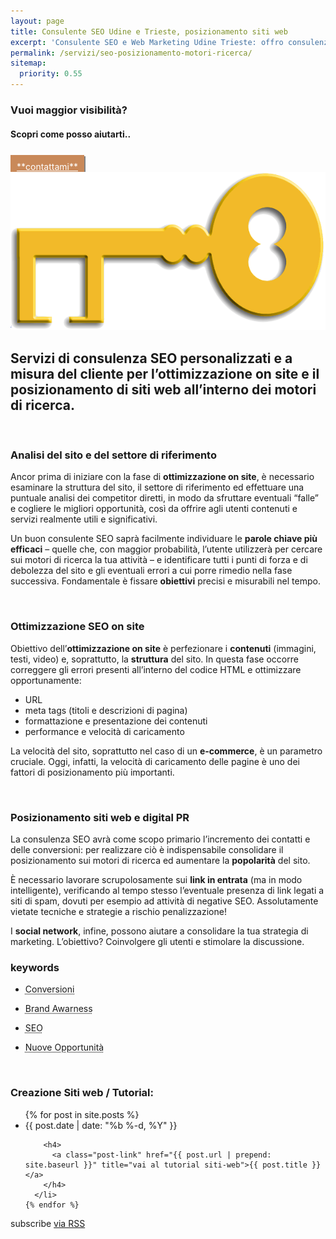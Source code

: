 ```yaml
---
layout: page
title: Consulente SEO Udine e Trieste, posizionamento siti web
excerpt: 'Consulente SEO e Web Marketing Udine Trieste: offro consulenza posizionamento e negative SEO, ottimizzazione on site, link building. Preventivi gratuiti in 24h!'
permalink: /servizi/seo-posizionamento-motori-ricerca/
sitemap:
  priority: 0.55
---
```

### Vuoi maggior visibilità?
#### Scopri come posso aiutarti..
<br/>
<a href="/contatti/" class="button" style="padding: 10px; background-color:#c98959; color:#fff; box-shadow: 2px 2px #828282;">
**contattami**
</a>

<img src="/img/sitiweb.fvg-keyword.png" alt="sitiweb.fvg è consulente SEO a Udine. Posizionamento su motori di ricerca. sitiweb.fvg web agency Udine" title="sitiweb.fvg è consulente SEO a Udine. Posizionamento su motori di ricerca. sitiweb.fvg web agency Udine">

## Servizi di consulenza SEO personalizzati e a misura del cliente per l’ottimizzazione on site e il posizionamento di siti web all’interno dei motori di ricerca.

<br/>

### Analisi del sito e del settore di riferimento

Ancor prima di iniziare con la fase di **ottimizzazione on site**, è necessario esaminare la struttura del sito, il settore di riferimento ed effettuare una puntuale analisi dei competitor diretti, in modo da sfruttare eventuali “falle” e cogliere le migliori opportunità, così da offrire agli utenti contenuti e servizi realmente utili e significativi.

Un buon consulente SEO saprà facilmente individuare le **parole chiave più efficaci** – quelle che, con maggior probabilità, l’utente utilizzerà per cercare sui motori di ricerca la tua attività – e identificare tutti i punti di forza e di debolezza del sito e gli eventuali errori a cui porre rimedio nella fase successiva. Fondamentale è fissare **obiettivi** precisi e misurabili nel tempo.

<br/>

### Ottimizzazione SEO on site

Obiettivo dell’**ottimizzazione on site** è perfezionare i **contenuti** (immagini, testi, video) e, soprattutto, la **struttura** del sito. In questa fase occorre correggere gli errori presenti all’interno del codice HTML e ottimizzare opportunamente:

  -  URL
  -  meta tags (titoli e descrizioni di pagina)
  -  formattazione e presentazione dei contenuti
  -  performance e velocità di caricamento

La velocità del sito, soprattutto nel caso di un **e-commerce**, è un parametro cruciale. Oggi, infatti, la velocità di caricamento delle pagine è uno dei fattori di posizionamento più importanti.

<br/>

### Posizionamento siti web e digital PR

La consulenza SEO avrà come scopo primario l’incremento dei contatti e delle conversioni: per realizzare ciò è indispensabile consolidare il posizionamento sui motori di ricerca ed aumentare la **popolarità** del sito.

È necessario lavorare scrupolosamente sui **link in entrata** (ma in modo intelligente), verificando al tempo stesso l’eventuale presenza di link legati a siti di spam, dovuti per esempio ad attività di negative SEO. Assolutamente vietate tecniche e strategie a rischio penalizzazione!

I **social network**, infine, possono aiutare a consolidare la tua strategia di marketing. L’obiettivo? Coinvolgere gli utenti e stimolare la discussione.

### keywords

  - <abbr title="Attraverso l’analisi delle parole chiave e delle intenzioni di ricerca, l'obiettivo della consulenza SEO è aumentare le conversioni che conduco all'acquisto.">Conversioni</abbr>

  - <abbr title="È indispensabile far sì che il tuo brand acquisti visibilità, migliorarne la sua reputazione e diffusione.">Brand Awarness</abbr>

  - <abbr title="Search Engine Optimization ovvero Ottimizzazione sui motori di ricerca">SEO</abbr>

  - <abbr title="L’analisi delle parole chiave spesso permette di raggiungere nuovi mercati e nicchie, grazie allo studio delle strategie messe in atto dai tuoi concorrenti.">Nuove Opportunità</abbr>

<br/>
<div class="post-list">

  <h3 class="page-heading">Creazione Siti web / Tutorial:</h3>

  <ul class="post-list">
    {% for post in site.posts %}
      <li>
        <span class="post-meta">{{ post.date | date: "%b %-d, %Y" }}</span>

        <h4>
          <a class="post-link" href="{{ post.url | prepend: site.baseurl }}" title="vai al tutorial siti-web">{{ post.title }}</a>
        </h4>
      </li>
    {% endfor %}
  </ul>

  <p class="rss-subscribe">subscribe <a href="{{ "/feed.xml" | prepend: site.baseurl }}" title="sottoscrivi il feed rss e mantieniti aggiornato in fatto di webdesign con i tutorial siti-web">via RSS</a></p>
</div>

